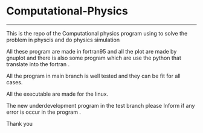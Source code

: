 # Computational-Physics
------
This is the repo of the Computational physics program using to solve the problem in physcis and do physics simulation 

All these program are made in fortran95 and all the plot are made by gnuplot and there is also some program which are 
use the python that translate into the fortran .

All the program in main branch is well tested and they can be fit for all cases.

All the executable are made for the linux.

The new underdevelopment program in the test branch 
please Inform if any error is occur in the program .

Thank you 
